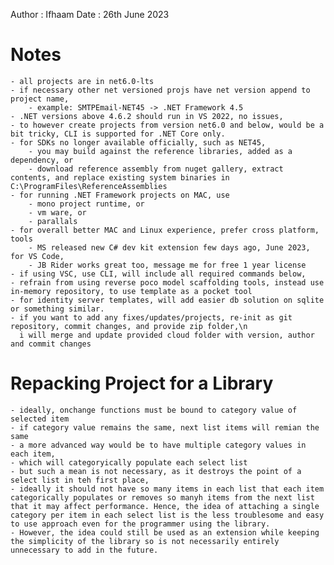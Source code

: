 Author : Ifhaam
Date   : 26th June 2023

# Notes
	- all projects are in net6.0-lts
	- if necessary other net versioned projs have net version append to project name,
		- example: SMTPEmail-NET45 -> .NET Framework 4.5
	- .NET versions above 4.6.2 should run in VS 2022, no issues,
	- to however create projects from version net6.0 and below, would be a bit tricky, CLI is supported for .NET Core only.
	- for SDKs no longer available officially, such as NET45,
		- you may build against the reference libraries, added as a dependency, or
		- download reference assembly from nuget gallery, extract contents, and replace existing system binaries in C:\ProgramFiles\ReferenceAssemblies
	- for running .NET Framework projects on MAC, use
		- mono project runtime, or
		- vm ware, or
		- parallals
	- for overall better MAC and Linux experience, prefer cross platform, tools
		- MS released new C# dev kit extension few days ago, June 2023, for VS Code,
		- JB Rider works great too, message me for free 1 year license
	- if using VSC, use CLI, will include all required commands below,
	- refrain from using reverse poco model scaffolding tools, instead use in-memory repository, to use template as a pocket tool
	- for identity server templates, will add easier db solution on sqlite or something similar.
	- if you want to add any fixes/updates/projects, re-init as git repository, commit changes, and provide zip folder,\n
	  i will merge and update provided cloud folder with version, author and commit changes

# Repacking Project for a Library
	- ideally, onchange functions must be bound to category value of selected item
	- if category value remains the same, next list items will remian the same
	- a more advanced way would be to have multiple category values in each item,
	- which will categoryically populate each select list
	- but such a mean is not necessary, as it destroys the point of a select list in teh first place, 
	- ideally it should not have so many items in each list that each item categorically populates or removes so manyh items from the next list that it may affect performance. Hence, the idea of attaching a single category per item in each select list is the less troublesome and easy to use approach even for the programmer using the library.
	- However, the idea could still be used as an extension while keeping the simplicity of the library so is not necessarily entirely unnecessary to add in the future.